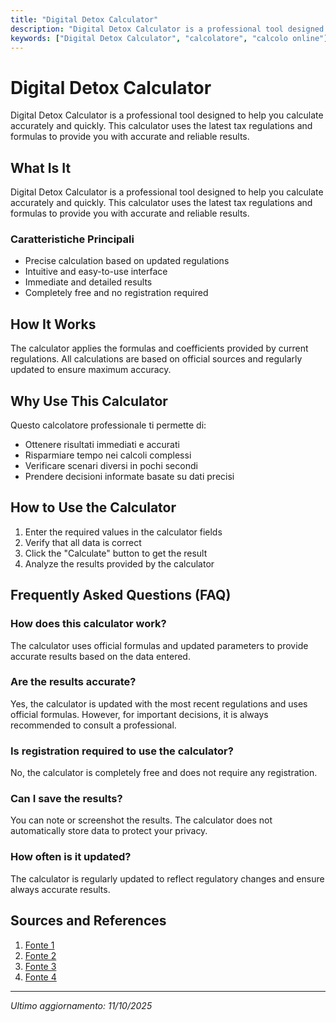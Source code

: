 ```yaml
---
title: "Digital Detox Calculator"
description: "Digital Detox Calculator is a professional tool designed to help you calculate accurately and quickly. This calculator uses the latest tax regulations and formulas to provide you with accurate and reliable results."
keywords: ["Digital Detox Calculator", "calcolatore", "calcolo online"]
---
```


# Digital Detox Calculator

Digital Detox Calculator is a professional tool designed to help you calculate accurately and quickly. This calculator uses the latest tax regulations and formulas to provide you with accurate and reliable results.

## What Is It

Digital Detox Calculator is a professional tool designed to help you calculate accurately and quickly. This calculator uses the latest tax regulations and formulas to provide you with accurate and reliable results.

### Caratteristiche Principali

- Precise calculation based on updated regulations
- Intuitive and easy-to-use interface
- Immediate and detailed results
- Completely free and no registration required

## How It Works

The calculator applies the formulas and coefficients provided by current regulations. All calculations are based on official sources and regularly updated to ensure maximum accuracy.

## Why Use This Calculator

Questo calcolatore professionale ti permette di:

- Ottenere risultati immediati e accurati
- Risparmiare tempo nei calcoli complessi
- Verificare scenari diversi in pochi secondi
- Prendere decisioni informate basate su dati precisi

## How to Use the Calculator

1. Enter the required values in the calculator fields
2. Verify that all data is correct
3. Click the "Calculate" button to get the result
4. Analyze the results provided by the calculator

## Frequently Asked Questions (FAQ)

### How does this calculator work?

The calculator uses official formulas and updated parameters to provide accurate results based on the data entered.

### Are the results accurate?

Yes, the calculator is updated with the most recent regulations and uses official formulas. However, for important decisions, it is always recommended to consult a professional.

### Is registration required to use the calculator?

No, the calculator is completely free and does not require any registration.

### Can I save the results?

You can note or screenshot the results. The calculator does not automatically store data to protect your privacy.

### How often is it updated?

The calculator is regularly updated to reflect regulatory changes and ensure always accurate results.

## Sources and References

1. [Fonte 1](https://digitaldetoxcalculator.blogspot.com/)
2. [Fonte 2](https://aifreerush.com/digital-detox-roi-calculator-surprising-results/)
3. [Fonte 3](https://datadetoxcalculator.blogspot.com/)
4. [Fonte 4](https://health.arizona.edu/digital-detox)

---

*Ultimo aggiornamento: 11/10/2025*
